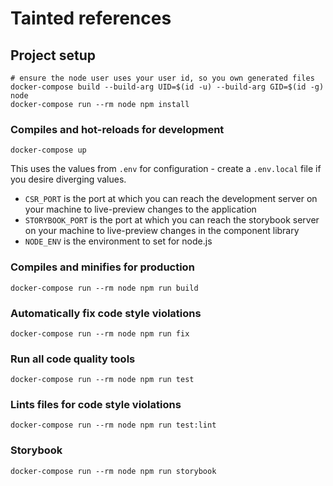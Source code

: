 # Tainted references

## Project setup
```
# ensure the node user uses your user id, so you own generated files
docker-compose build --build-arg UID=$(id -u) --build-arg GID=$(id -g) node
docker-compose run --rm node npm install
```

### Compiles and hot-reloads for development
```
docker-compose up
```

This uses the values from `.env` for configuration - create a `.env.local` file if you desire diverging values.

* `CSR_PORT` is the port at which you can reach the development server on your machine to live-preview changes to the application
* `STORYBOOK_PORT` is the port at which you can reach the storybook server on your machine to live-preview changes in the component library
* `NODE_ENV` is the environment to set for node.js


### Compiles and minifies for production
```
docker-compose run --rm node npm run build
```

### Automatically fix code style violations
```
docker-compose run --rm node npm run fix
```

### Run all code quality tools
```
docker-compose run --rm node npm run test
```

### Lints files for code style violations
```
docker-compose run --rm node npm run test:lint
```

### Storybook
```
docker-compose run --rm node npm run storybook
```
